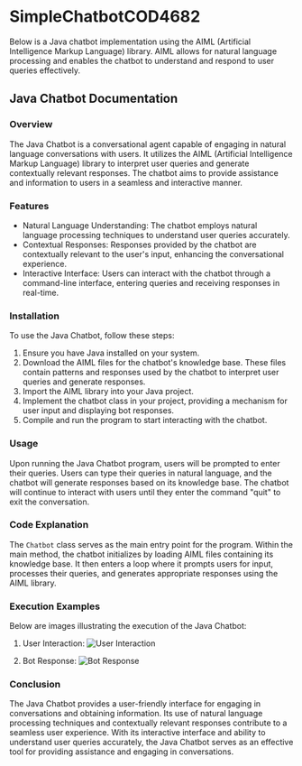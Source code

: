 # SimpleChatbotCOD4682
Below is a Java chatbot implementation using the AIML (Artificial Intelligence Markup Language) library. AIML allows for natural language processing and enables the chatbot to understand and respond to user queries effectively.

## Java Chatbot Documentation

### Overview
The Java Chatbot is a conversational agent capable of engaging in natural language conversations with users. It utilizes the AIML (Artificial Intelligence Markup Language) library to interpret user queries and generate contextually relevant responses. The chatbot aims to provide assistance and information to users in a seamless and interactive manner.

### Features
- Natural Language Understanding: The chatbot employs natural language processing techniques to understand user queries accurately.
- Contextual Responses: Responses provided by the chatbot are contextually relevant to the user's input, enhancing the conversational experience.
- Interactive Interface: Users can interact with the chatbot through a command-line interface, entering queries and receiving responses in real-time.

### Installation
To use the Java Chatbot, follow these steps:
1. Ensure you have Java installed on your system.
2. Download the AIML files for the chatbot's knowledge base. These files contain patterns and responses used by the chatbot to interpret user queries and generate responses.
3. Import the AIML library into your Java project.
4. Implement the chatbot class in your project, providing a mechanism for user input and displaying bot responses.
5. Compile and run the program to start interacting with the chatbot.

### Usage
Upon running the Java Chatbot program, users will be prompted to enter their queries. Users can type their queries in natural language, and the chatbot will generate responses based on its knowledge base. The chatbot will continue to interact with users until they enter the command "quit" to exit the conversation.

### Code Explanation
The `Chatbot` class serves as the main entry point for the program. Within the main method, the chatbot initializes by loading AIML files containing its knowledge base. It then enters a loop where it prompts users for input, processes their queries, and generates appropriate responses using the AIML library.

### Execution Examples
Below are images illustrating the execution of the Java Chatbot:

1. User Interaction:
   ![User Interaction](user_interaction.png)

2. Bot Response:
   ![Bot Response](bot_response.png)

### Conclusion
The Java Chatbot provides a user-friendly interface for engaging in conversations and obtaining information. Its use of natural language processing techniques and contextually relevant responses contribute to a seamless user experience. With its interactive interface and ability to understand user queries accurately, the Java Chatbot serves as an effective tool for providing assistance and engaging in conversations.

